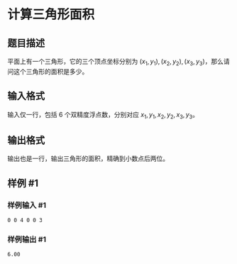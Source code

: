 # 计算三角形面积

## 题目描述

平面上有一个三角形，它的三个顶点坐标分别为 $(x_1,y_1),(x_2,y_2),(x_3,y_3)$，那么请问这个三角形的面积是多少。

## 输入格式

输入仅一行，包括 $6$ 个双精度浮点数，分别对应 $x_1,y_1,x_2,y_2,x_3,y_3$。

## 输出格式

输出也是一行，输出三角形的面积，精确到小数点后两位。

## 样例 #1

### 样例输入 #1

```
0 0 4 0 0 3
```

### 样例输出 #1

```
6.00
```
